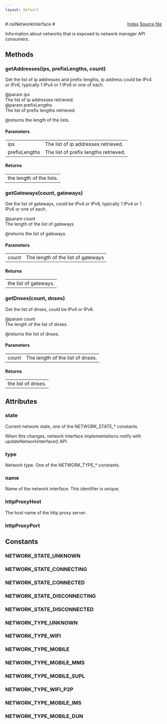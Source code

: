 ```yaml
---
layout: default
---
```

<div class='links' style='float:right'><a href="../index.html">Index</a>
<a href="http://dxr.mozilla.org/mozilla-central/source/dom/system/gonk/nsINetworkManager.idl">Source file</a>
</div>
# nsINetworkInterface #
  
Information about networks that is exposed to network manager API consumers.  
  

## Methods ##

### getAddresses(ips, prefixLengths, count) ###
  
Get the list of ip addresses and prefix lengths, ip address could be IPv4  
or IPv6, typically 1 IPv4 or 1 IPv6 or one of each.  
  
@param ips  
       The list of ip addresses retrieved.  
@param prefixLengths  
       The list of prefix lengths retrieved.  
  
@returns the length of the lists.  
  

#### Parameters ####

<table>

<tr>
<td>ips</td>
<td>       The list of ip addresses retrieved.  
</td>
</tr>

<tr>
<td>prefixLengths</td>
<td>       The list of prefix lengths retrieved.  
</td>
</tr>

</table>

#### Returns ####

<table>

<tr>
<td>the length of the lists.  
</td>
</tr>

</table>

### getGateways(count, gateways) ###
  
Get the list of gateways, could be IPv4 or IPv6, typically 1 IPv4 or 1  
IPv6 or one of each.  
  
@param count  
       The length of the list of gateways  
  
@returns the list of gateways.  
  

#### Parameters ####

<table>

<tr>
<td>count</td>
<td>       The length of the list of gateways  
</td>
</tr>

</table>

#### Returns ####

<table>

<tr>
<td>the list of gateways.  
</td>
</tr>

</table>

### getDnses(count, dnses) ###
  
Get the list of dnses, could be IPv4 or IPv6.  
  
@param count  
       The length of the list of dnses.  
  
@returns the list of dnses.  
  

#### Parameters ####

<table>

<tr>
<td>count</td>
<td>       The length of the list of dnses.  
</td>
</tr>

</table>

#### Returns ####

<table>

<tr>
<td>the list of dnses.  
</td>
</tr>

</table>

## Attributes ##

### state ###
  
Current network state, one of the NETWORK_STATE_* constants.  
  
When this changes, network interface implementations notify with  
updateNetworkInterface() API.  
  

### type ###
  
Network type. One of the NETWORK_TYPE_* constants.  
  

### name ###
  
Name of the network interface. This identifier is unique.  
  

### httpProxyHost ###
  
The host name of the http proxy server.  
  

### httpProxyPort ###

## Constants ##

### NETWORK_STATE_UNKNOWN ###

### NETWORK_STATE_CONNECTING ###

### NETWORK_STATE_CONNECTED ###

### NETWORK_STATE_DISCONNECTING ###

### NETWORK_STATE_DISCONNECTED ###

### NETWORK_TYPE_UNKNOWN ###

### NETWORK_TYPE_WIFI ###

### NETWORK_TYPE_MOBILE ###

### NETWORK_TYPE_MOBILE_MMS ###

### NETWORK_TYPE_MOBILE_SUPL ###

### NETWORK_TYPE_WIFI_P2P ###

### NETWORK_TYPE_MOBILE_IMS ###

### NETWORK_TYPE_MOBILE_DUN ###
